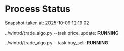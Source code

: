# Process Status

Snapshot taken at: 2025-10-09 12:19:02

../wintrd/trade_algo.py --task price_update: **RUNNING**

../wintrd/trade_algo.py --task buy_sell: **RUNNING**

